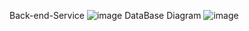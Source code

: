 Back-end-Service
![image](https://user-images.githubusercontent.com/71962787/235606091-25b17efc-a94e-4662-ba82-99c8acc1b710.png)
DataBase Diagram
![image](https://user-images.githubusercontent.com/71962787/235605413-f39e4a06-b853-4229-b2e4-abca36cbad11.png)
